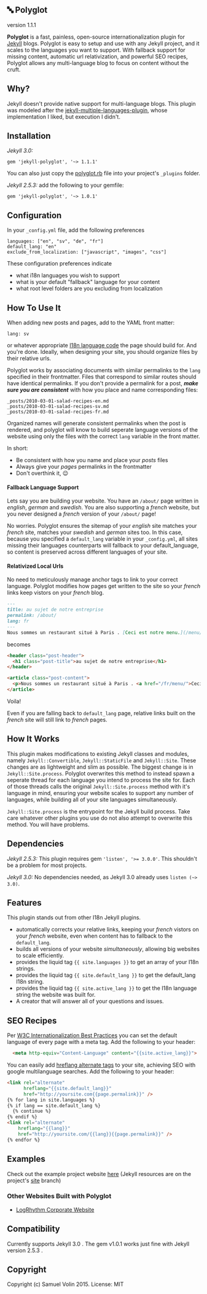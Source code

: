 :abc: Polyglot
---
version 1.1.1

__Polyglot__ is a fast, painless, open-source internationalization plugin for [Jekyll](http://jekyllrb.com) blogs. Polyglot is easy to setup and use with any Jekyll project, and it scales to the languages you want to support. With fallback support for missing content, automatic url relativization, and powerful SEO recipes, Polyglot allows any multi-language blog to focus on content without the cruft.

## Why?
Jekyll doesn't provide native support for multi-language blogs. This plugin was modeled after the [jekyll-multiple-languages-plugin](https://github.com/screeninteraction/jekyll-multiple-languages-plugin), whose implementation I liked, but execution I didn't.

## Installation
*Jekyll 3.0:*
```
gem 'jekyll-polyglot', '~> 1.1.1'
```
You can also just copy the [polyglot.rb](https://github.com/untra/polyglot/blob/master/lib/polyglot.rb) file into your project's `_plugins` folder.

*Jekyll 2.5.3:* add the following to your gemfile:
```
gem 'jekyll-polyglot', '~> 1.0.1'
```

## Configuration
In your `_config.yml` file, add the following preferences
```
languages: ["en", "sv", "de", "fr"]
default_lang: "en"
exclude_from_localization: ["javascript", "images", "css"]
```
These configuration preferences indicate
- what i18n languages you wish to support
- what is your default "fallback" language for your content
- what root level folders are you excluding from localization

## How To Use It
When adding new posts and pages, add to the YAML front matter:
```
lang: sv
```
or whatever appropriate [I18n language code](https://developer.chrome.com/webstore/i18n)
the page should build for. And you're done. Ideally, when designing your site, you should
organize files by their relative urls.

Polyglot works by associating documents with similar permalinks to the `lang` specified in their frontmatter. Files that correspond to similar routes should have identical permalinks. If you don't provide a permalink for a post, ___make sure you are consistent___ with how you place and name corresponding files:
```
_posts/2010-03-01-salad-recipes-en.md
_posts/2010-03-01-salad-recipes-sv.md
_posts/2010-03-01-salad-recipes-fr.md
```

Organized names will generate consistent permalinks when the post is rendered, and polyglot will know to build seperate language versions of
the website using only the files with the correct `lang` variable in the front matter.

In short:
* Be consistent with how you name and place your *posts* files
* Always give your *pages* permalinks in the frontmatter
* Don't overthink it, :wink:


#### Fallback Language Support
Lets say you are building your website. You have an `/about/` page written in *english*, *german* and
*swedish*. You are also supporting a *french* website, but you never designed a *french* version of your `/about/` page!

No worries. Polyglot ensures the sitemap of your *english* site matches your *french* site, matches your *swedish* and *german* sites too. In this case, because you specified a `default_lang` variable in your `_config.yml`, all sites missing their languages counterparts will fallback to your default_language, so content is preserved across different languages of your site.

#### Relativized Local Urls
No need to meticulously manage anchor tags to link to your correct language. Polyglot modifies how pages get written to the site so your *french* links keep vistors on your *french* blog.
```md
---
title: au sujet de notre entreprise
permalink: /about/
lang: fr
---
Nous sommes un restaurant situé à Paris . [Ceci est notre menu.](/menu/)
```
becomes
```html
<header class="post-header">
  <h1 class="post-title">au sujet de notre entreprise</h1>
</header>

<article class="post-content">
  <p>Nous sommes un restaurant situé à Paris . <a href="/fr/menu/">Ceci est notre menu.</a></p>
</article>
```
Voila!

Even if you are falling back to `default_lang` page, relative links built on the *french* site will
still link to *french* pages.

## How It Works
This plugin makes modifications to existing Jekyll classes and modules, namely `Jekyll::Convertible`, `Jekyll::StaticFile` and `Jekyll::Site`. These changes are as lightweight and slim as possible. The biggest change is in `Jekyll::Site.process`. Polyglot overwrites this method to instead spawn a seperate thread for each language you intend to process the site for. Each of those threads calls the original `Jekyll::Site.process` method with it's language in mind, ensuring your website scales to support any number of languages, while building all of your site languages simultaneously.

`Jekyll::Site.process` is the entrypoint for the Jekyll build process. Take care whatever other plugins you use do not also attempt to overwrite this method. You will have problems.

## Dependencies

*Jekyll 2.5.3:* This plugin requires gem `'listen', '>= 3.0.0'`. This shouldn't be a problem for most projects.

*Jekyll 3.0:* No dependencies needed, as Jekyll 3.0 already uses `listen (~> 3.0)`.

## Features
This plugin stands out from other I18n Jekyll plugins.
- automatically corrects your relative links, keeping your *french* vistors on your *french* website, even when content has to fallback to the `default_lang`.
- builds all versions of your website *simultaneously*, allowing big websites to scale efficiently.
- provides the liquid tag `{{ site.languages }}` to get an array of your I18n strings.
- provides the liquid tag `{{ site.default_lang }}` to get the default_lang I18n string.
- provides the liquid tag `{{ site.active_lang }}` to get the I18n language string the website was built for.
- A creator that will answer all of your questions and issues.


## SEO Recipes
Per [W3C Internationalization Best Practices](http://www.w3.org/International/geo/html-tech/tech-lang.html#ri20060630.133615821)
you can set the default language of every page with a meta tag.
Add the following to your header:
```html
  <meta http-equiv="Content-Language" content="{{site.active_lang}}">
```

You can easily add [hreflang alternate tags](https://support.google.com/webmasters/answer/189077?hl=en)
to your site, achieving SEO with google multilanguage searches. Add the following to your header:
```html
<link rel="alternate"
      hreflang="{{site.default_lang}}"
      href="http://yoursite.com{{page.permalink}}" />
{% for lang in site.languages %}
{% if lang == site.default_lang %}
  {% continue %}
{% endif %}
<link rel="alternate"
    hreflang="{{lang}}"
    href="http://yoursite.com/{{lang}}{{page.permalink}}" />
{% endfor %}
```

## Examples
Check out the example project website [here](https://untra.github.io/polyglot)
(Jekyll resources are on the project's [site](https://github.com/untra/polyglot/tree/site) branch)

### Other Websites Built with Polyglot

* [LogRhythm Corporate Website](http://logrhythm.com)

## Compatibility
Currently supports Jekyll 3.0 .
The gem v1.0.1 works just fine with Jekyll version 2.5.3 .

## Copyright
Copyright (c) Samuel Volin 2015. License: MIT
